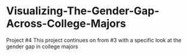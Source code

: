 # Visualizing-The-Gender-Gap-Across-College-Majors
Project #4 This project continues on from #3 with a specific look at the gender gap in college majors
